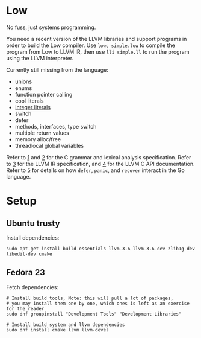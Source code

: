 # Low
No fuss, just systems programming.

You need a recent version of the LLVM libraries and support programs in order to build the Low compiler. Use `lowc simple.low` to compile the program from Low to LLVM IR, then use `lli simple.ll` to run the program using the LLVM interpreter.

Currently still missing from the language:

- unions
- enums
- function pointer calling
- cool literals
- [integer literals](https://github.com/golang/go/issues/12711#issuecomment-142338246)
- switch
- defer
- methods, interfaces, type switch
- multiple return values
- memory alloc/free
- threadlocal global variables

Refer to [1] and [2] for the C grammar and lexical analysis specification. Refer to [3] for the LLVM IR specification, and [4] for the LLVM C API documentation. Refer to [5] for details on how `defer`, `panic`, and `recover` interact in the Go language.

[1]: http://www.quut.com/c/ANSI-C-grammar-y-2011.html
[2]: http://www.quut.com/c/ANSI-C-grammar-l-2011.html
[3]: http://llvm.org/docs/LangRef.html
[4]: http://llvm.org/doxygen/
[5]: http://blog.golang.org/defer-panic-and-recover

# Setup

## Ubuntu trusty
Install dependencies:
```
sudo apt-get install build-essentials llvm-3.6 llvm-3.6-dev zlib1g-dev libedit-dev cmake
```

## Fedora 23
Fetch dependencies:
```
# Install build tools, Note: this will pull a lot of packages,
# you may install them one by one, which ones is left as an exercise for the reader
sudo dnf groupinstall "Development Tools" "Development Libraries"

# Install build system and llvm dependencies
sudo dnf install cmake llvm llvm-devel
```
